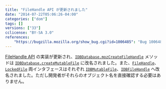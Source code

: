 ```yaml
---
title: "FileHandle API が更新されました"
date: "2014-07-22T05:06:26-04:00"
categories: ["dom"]
tags: []
versions: ["33"]
cclicense: "BY-SA 3.0"
references:
    "https://bugzilla.mozilla.org/show_bug.cgi?id=1006485": "Bug 1006485 – FileHandle: Rename FileHandle to MutableFile and LockedFile to FileHandle"
---
```

[FileHandle API](https://developer.mozilla.org/ja/docs/Web/API/File_Handle_API) の実装が更新され、[`IDBDatabase.mozCreateFileHandle`](https://developer.mozilla.org/ja/docs/Web/API/IDBDatabase.mozCreateFileHandle) メソッドは [`IDBDatabase.createMutableFile`](https://developer.mozilla.org/ja/docs/Web/API/IDBDatabase.createMutableFile) に改名されました。また、[`FileHandle`](https://developer.mozilla.org/ja/docs/Web/API/FileHandle)、[`LockedFile`](https://developer.mozilla.org/ja/docs/Web/API/LockedFile) 両インタフェースはそれぞれ [`IDBMutableFile`](https://developer.mozilla.org/ja/docs/Web/API/IDBMutableFile)、[`IDBFileHandle`](https://developer.mozilla.org/ja/docs/Web/API/IDBFileHandle) へ改名されました。ただし開発者がそれらのオブジェクト名を直接確認する必要はありません。
